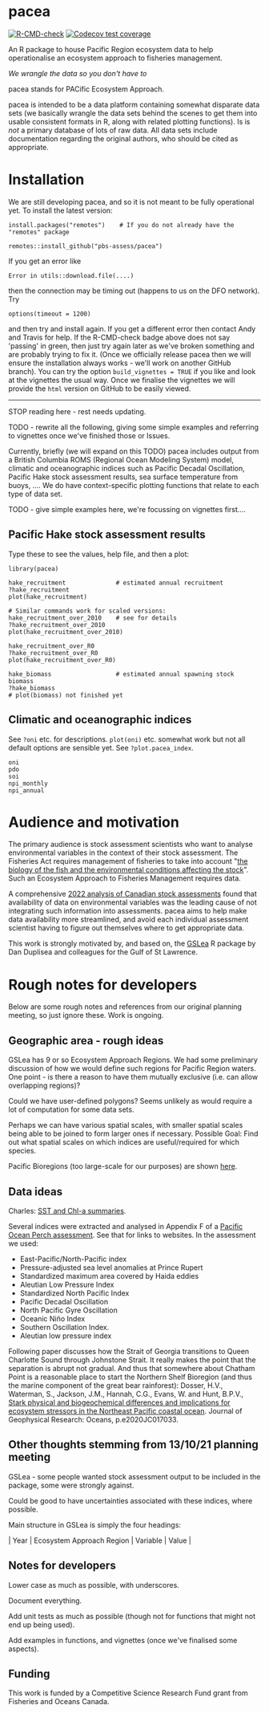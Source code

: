 # pacea

<!-- badges: start -->
[![R-CMD-check](https://github.com/pbs-assess/pacea/actions/workflows/R-CMD-check.yaml/badge.svg)](https://github.com/pbs-assess/pacea/actions/workflows/R-CMD-check.yaml)
[![Codecov test coverage](https://codecov.io/gh/pbs-assess/pacea/branch/main/graph/badge.svg)](https://app.codecov.io/gh/pbs-assess/pacea?branch=main)
<!-- badges: end -->

An R package to house Pacific Region ecosystem data to help operationalise an ecosystem approach to fisheries management.

*We wrangle the data so you don't have to*

pacea stands for PACific Ecosystem Approach. 

pacea is intended to be a data platform containing somewhat disparate data sets (we basically wrangle the data sets behind the scenes to get them into usable consistent formats in R, along with related plotting functions). Is is *not* a primary database of lots of raw data. All data sets include documentation regarding the original authors, who should be cited as appropriate. 

# Installation

We are still developing pacea, and so it is not meant to be fully operational yet. To install the latest version:

```
install.packages("remotes")    # If you do not already have the "remotes" package

remotes::install_github("pbs-assess/pacea")
```

If you get an error like
```
Error in utils::download.file(....)
```
then the connection may be timing out (happens to us on the DFO network). Try

```
options(timeout = 1200)
```
and then try and install again. If you get a different error then contact Andy and Travis for help. If the R-CMD-check badge above does not say 'passing' in green, then just try again later as we've broken something and are probably trying to fix it. (Once we officially release pacea then we will ensure the installation always works - we'll work on another GitHub branch). You can try the option `build_vignettes = TRUE` if you like and look at the vignettes the usual way. Once we finalise the vignettes we will provide the `html` version on GitHub to be easily viewed. 

------

STOP reading here - rest needs updating. 

TODO - rewrite all the following, giving some simple examples and referring to vignettes once we've finished those or Issues. 

Currently, briefly (we will expand on this TODO) pacea includes output from a British Columbia ROMS (Regional Ocean Modeling System) model, climatic and oceanographic indices such as Pacific Decadal Oscillation, Pacific Hake stock assessment results, sea surface temperature from buoys, .... We do have context-specific plotting functions that relate to each type of data set.

TODO - give simple examples here, we're focussing on vignettes first.... 

## Pacific Hake stock assessment results

Type these to see the values, help file, and then a plot:
```
library(pacea)

hake_recruitment              # estimated annual recruitment
?hake_recruitment
plot(hake_recruitment)

# Similar commands work for scaled versions:
hake_recruitment_over_2010    # see for details
?hake_recruitment_over_2010 
plot(hake_recruitment_over_2010)

hake_recruitment_over_R0
?hake_recruitment_over_R0
plot(hake_recruitment_over_R0)

hake_biomass                  # estimated annual spawning stock biomass
?hake_biomass                 
# plot(biomass) not finished yet 
```

## Climatic and oceanographic indices

See `?oni` etc. for descriptions. `plot(oni)` etc. somewhat work but not all default options are sensible yet. See `?plot.pacea_index`. 
```
oni
pdo
soi
npi_monthly
npi_annual 
```

# Audience and motivation

The primary audience is stock assessment scientists who want to analyse environmental variables in the context of their stock assessment. The Fisheries Act requires management of fisheries to take into account "[the biology of the fish and the environmental conditions affecting the stock](https://laws-lois.justice.gc.ca/eng/acts/f-14/page-3.html#h-1175547)". Such an Ecosystem Approach to Fisheries Management requires data. 

A comprehensive [2022 analysis of Canadian stock assessments](https://publications.gc.ca/collections/collection_2022/mpo-dfo/Fs97-6-3473-eng.pdf) found that availability of data on environmental variables was the leading cause of not integrating such information into assessments. pacea aims to help make data availability more streamlined, and avoid each individual assessment scientist having to figure out themselves where to get appropriate data.

This work is strongly motivated by, and based on, the [GSLea](https://github.com/duplisea/gslea) R package by Dan Duplisea and colleagues for the Gulf of St Lawrence.

# Rough notes for developers

Below are some rough notes and references from our original planning meeting, so just ignore these. Work is ongoing.

## Geographic area - rough ideas

GSLea has 9 or so Ecosystem Approach Regions. We had some preliminary discussion of how we would define such regions for Pacific Region waters. One point - is there a reason to have them mutually exclusive (i.e. can allow overlapping regions)?

Could we have user-defined polygons? Seems unlikely as would require a lot of computation for some data sets.  

Perhaps we can have various spatial scales, with smaller spatial scales being able to be joined to form larger ones if necessary. Possible Goal: Find out what spatial scales on which indices are useful/required for which species.

Pacific Bioregions (too large-scale for our purposes) are shown [here](https://cpawsbc.org/northern-shelf-bioregion/).

## Data ideas

Charles: [SST and Chl-a summaries](https://bio-rsg.github.io/).

Several indices were extracted and analysed in Appendix F of a [Pacific Ocean Perch assessment](https://waves-vagues.dfo-mpo.gc.ca/Library/40803569.pdf). See that for links to websites. In the assessment we used:

- East-Pacific/North-Pacific index
- Pressure-adjusted sea level anomalies at Prince Rupert
- Standardized maximum area covered by Haida eddies
- Aleutian Low Pressure Index
- Standardized North Pacific Index
- Pacific Decadal Oscillation
- North Pacific Gyre Oscillation
- Oceanic Niño Index
- Southern Oscillation Index.
- Aleutian low pressure index


Following paper discusses how the Strait of Georgia transitions to Queen Charlotte Sound through Johnstone Strait. 
It really makes the point that the separation is abrupt not gradual. And thus that somewhere about Chatham Point is a reasonable place to start the Northern Shelf Bioregion (and thus the marine component of the great bear rainforest):
Dosser, H.V., Waterman, S., Jackson, J.M., Hannah, C.G., Evans, W. and Hunt, B.P.V., [Stark physical and biogeochemical differences and implications for ecosystem stressors in the Northeast Pacific coastal ocean](https://agupubs.onlinelibrary.wiley.com/doi/abs/10.1029/2020JC017033
). Journal of Geophysical Research: Oceans, p.e2020JC017033.


## Other thoughts stemming from 13/10/21 planning meeting

GSLea - some people wanted stock assessment output to be included in the package, some were strongly against.

Could be good to have uncertainties associated with these indices, where possible.

Main structure in GSLea is simply the four headings:

| Year | Ecosystem Approach Region | Variable | Value |

## Notes for developers

Lower case as much as possible, with underscores.

Document everything.

Add unit tests as much as possible (though not for functions that might not end up being used).

Add examples in functions, and vignettes (once we've finalised some aspects).

## Funding

This work is funded by a Competitive Science Research Fund grant from Fisheries and Oceans Canada.